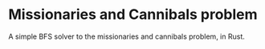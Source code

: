 # Missionaries and Cannibals problem

A simple BFS solver to the missionaries and cannibals problem, in Rust.

